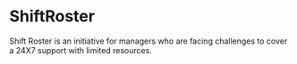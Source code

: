 # ShiftRoster
Shift Roster is an initiative for managers who are facing challenges to cover a 24X7 support with limited resources. 
